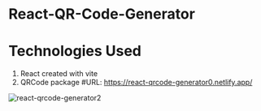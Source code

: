 # React-QR-Code-Generator

# Technologies Used
1. React created with vite
2. QRCode package
#URL: https://react-qrcode-generator0.netlify.app/

![react-qrcode-generator2](https://user-images.githubusercontent.com/73966666/209467232-9d7e2c4c-5cc2-4cd2-b04a-d37a7b1ee784.png)
